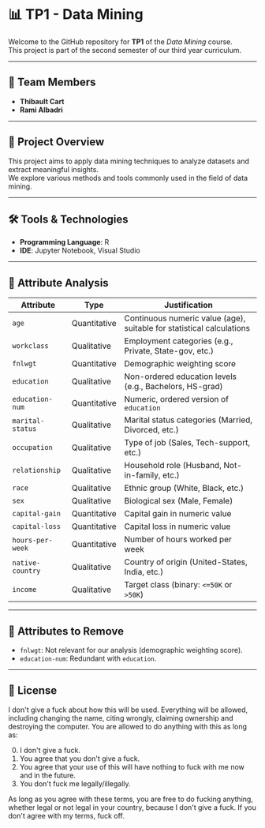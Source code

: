 # 📊 TP1 - Data Mining

Welcome to the GitHub repository for **TP1** of the *Data Mining* course.  
This project is part of the second semester of our third year curriculum.

---

## 👥 Team Members

- **Thibault Cart**  
- **Rami Albadri**

---

## 📌 Project Overview

This project aims to apply data mining techniques to analyze datasets and extract meaningful insights.  
We explore various methods and tools commonly used in the field of data mining.

---

## 🛠️ Tools & Technologies

- **Programming Language**: R  
- **IDE**: Jupyter Notebook, Visual Studio

---

## 🧾 Attribute Analysis

| Attribute         | Type        | Justification                                                                 |
|------------------|-------------|-------------------------------------------------------------------------------|
| `age`            | Quantitative | Continuous numeric value (age), suitable for statistical calculations         |
| `workclass`      | Qualitative  | Employment categories (e.g., Private, State-gov, etc.)                        |
| `fnlwgt`         | Quantitative | Demographic weighting score                                                   |
| `education`      | Qualitative  | Non-ordered education levels (e.g., Bachelors, HS-grad)                       |
| `education-num`  | Quantitative | Numeric, ordered version of `education`                                       |
| `marital-status` | Qualitative  | Marital status categories (Married, Divorced, etc.)                           |
| `occupation`     | Qualitative  | Type of job (Sales, Tech-support, etc.)                                       |
| `relationship`   | Qualitative  | Household role (Husband, Not-in-family, etc.)                                 |
| `race`           | Qualitative  | Ethnic group (White, Black, etc.)                                             |
| `sex`            | Qualitative  | Biological sex (Male, Female)                                                 |
| `capital-gain`   | Quantitative | Capital gain in numeric value                                                 |
| `capital-loss`   | Quantitative | Capital loss in numeric value                                                 |
| `hours-per-week` | Quantitative | Number of hours worked per week                                               |
| `native-country` | Qualitative  | Country of origin (United-States, India, etc.)                                |
| `income`         | Qualitative  | Target class (binary: `<=50K` or `>50K`)                                      |

---

## 🧹 Attributes to Remove

- `fnlwgt`: Not relevant for our analysis (demographic weighting score).  
- `education-num`: Redundant with `education`.

---

## 🧾 License

I don't give a fuck about how this will be used. Everything will be allowed, including changing the name, citing wrongly, claiming ownership and destroying the computer. You are allowed to do anything with this as long as:

0. I don't give a fuck.  
1. You agree that you don't give a fuck.  
2. You agree that your use of this will have nothing to fuck with me now and in the future.  
3. You don't fuck me legally/illegally.  

As long as you agree with these terms, you are free to do fucking anything, whether legal or not legal in your country, because I don't give a fuck. If you don't agree with my terms, fuck off.
